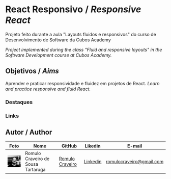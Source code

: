 # React Responsivo / _Responsive React_

Projeto feito durante a aula "Layouts fluidos e responsivos" do curso de Desenvolvimento de Software da Cubos Academy

_Project implemented during the class "Fluid and responsive layouts" in the Software Development course at Cubos Academy._

## Objetivos / _Aims_

Aprender e praticar responsividade e fluidez em projetos de React.
_Learn and practice responsive and fluid React._

### Destaques



### Links




## Autor / Author

| Foto                                            | Nome                               | GitHub                                               | Likedin                                                 | E-mail                   |
| ----------------------------------------------- | ---------------------------------- | ---------------------------------------------------- | ------------------------------------------------------- | ------------------------ |
| <img src="./src/assets/fotogit.jpeg" width="100px"> | Romulo Craveiro de Sousa Tartaruga | [Romulo Craveiro](https://github.com/romulocraveiro) | [Linkedin](https://www.linkedin.com/in/romulocraveiro/) | romulocraveiro@gmail.com |
